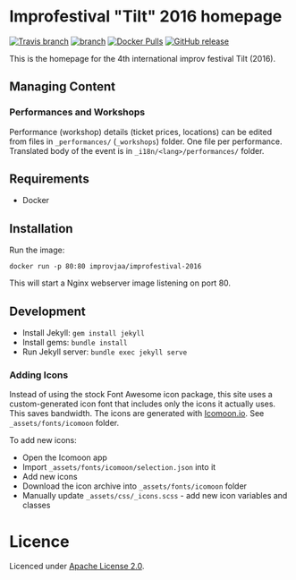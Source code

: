 # Improfestival "Tilt" 2016 homepage

[![Travis branch](https://img.shields.io/travis/improv-jaa/improfestival-2016/develop.svg?maxAge=2592000)](https://travis-ci.org/improv-jaa/improfestival-2016)
[![
 branch](https://img.shields.io/scrutinizer/g/improv-jaa/improfestival-2016/develop.svg?maxAge=2592000)](https://scrutinizer-ci.com/g/improv-jaa/improfestival-2016/)
[![Docker Pulls](https://img.shields.io/docker/pulls/improvjaa/improfestival-2016.svg?maxAge=2592000)](https://hub.docker.com/r/improvjaa/improfestival-2016/)
[![GitHub release](https://img.shields.io/github/release/improv-jaa/improfestival-2016.svg?maxAge=2592000)](https://github.com/improv-jaa/improfestival-2016/releases)

This is the homepage for the 4th international improv festival Tilt (2016).

## Managing Content

### Performances and Workshops

Performance (workshop) details (ticket prices, locations) can be edited from files in `_performances/` (`_workshops`) folder. One file per performance.
Translated body of the event is in `_i18n/<lang>/performances/` folder. 

## Requirements

* Docker

## Installation

Run the image:

```
docker run -p 80:80 improvjaa/improfestival-2016
```

This will start a Nginx webserver image listening on port 80.

## Development

* Install Jekyll: `gem install jekyll`
* Install gems: `bundle install`
* Run Jekyll server: `bundle exec jekyll serve`

### Adding Icons

Instead of using the stock Font Awesome icon package, this site uses a custom-generated icon font that includes only the icons it actually uses. This saves bandwidth.
The icons are generated with [Icomoon.io](https://icomoon.io/app/). See `_assets/fonts/icomoon` folder.

To add new icons:
 
- Open the Icomoon app
- Import `_assets/fonts/icomoon/selection.json` into it
- Add new icons
- Download the icon archive into `_assets/fonts/icomoon` folder
- Manually update `_assets/css/_icons.scss` - add new icon variables and classes

# Licence

Licenced under [Apache License 2.0](http://choosealicense.com/licenses/apache-2.0).
